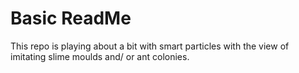 # Basic ReadMe

This repo is playing about a bit with smart particles with the view of imitating slime moulds and/ or ant colonies.
